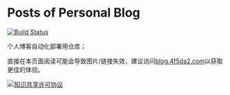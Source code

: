 # Posts of Personal Blog

[![Build Status](https://travis-ci.org/0x4f5da2/Blog-Content.svg?branch=master)](https://travis-ci.org/0x4f5da2/Blog-Content)

个人博客自动化部署用仓库；

直接在本页面阅读可能会导致图片/链接失效，建议访问[blog.4f5da2.com](https://blog.4f5da2.com)以获取更佳的体验。

[![](https://i.creativecommons.org/l/by-nc-sa/4.0/88x31.png "知识共享许可协议")](http://creativecommons.org/licenses/by-nc-sa/4.0/)
